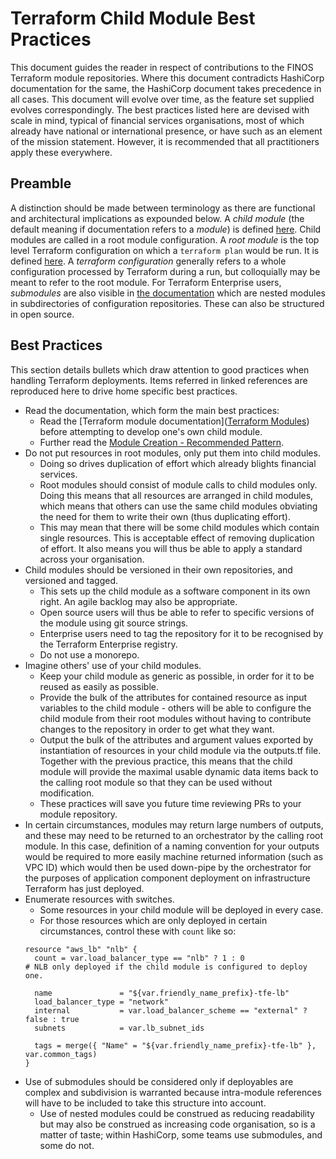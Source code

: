 # Terraform Child Module Best Practices
This document guides the reader in respect of contributions to the FINOS Terraform module repositories.
Where this document contradicts HashiCorp documentation for the same, the HashiCorp document takes precedence in all cases.
This document will evolve over time, as the feature set supplied evolves correspondingly.
The best practices listed here are devised with scale in mind, typical of financial services organisations, most of which already have national or international presence, or have such as an element of the mission statement.  However, it is recommended that all practitioners apply these everywhere.

## Preamble
A distinction should be made between terminology as there are functional and architectural implications as expounded below.
A _child module_ (the default meaning if documentation refers to a _module_) is defined [here](https://www.terraform.io/language/modules#child-modules).
Child modules are called in a root module configuration.
A _root module_ is the top level Terraform configuration on which a `terraform plan` would be run.  It is defined [here](https://www.terraform.io/language/modules#the-root-module).
A _terraform configuration_ generally refers to a whole configuration processed by Terraform during a run, but colloquially may be meant to refer to the root module.
For Terraform Enterprise users, _submodules_ are also visible in [the documentation](https://www.terraform.io/enterprise/registry/using#viewing-nested-modules-and-examples) which are nested modules in subdirectories of configuration repositories.  These can also be structured in open source.

## Best Practices
This section details bullets which draw attention to good practices when handling Terraform deployments. Items referred in linked references are reproduced here to drive home specific best practices.

- Read the documentation, which form the main best practices:
  - Read the [Terraform module documentation]([Terraform Modules](https://www.terraform.io/language/modules)) before attempting to develop one's own child module.
  - Further read the [Module Creation - Recommended Pattern](https://learn.hashicorp.com/tutorials/terraform/pattern-module-creation?in=terraform/recommended-patterns).
- Do not put resources in root modules, only put them into child modules.
  - Doing so drives duplication of effort which already blights financial services.
  - Root modules should consist of module calls to child modules only.  Doing this means that all resources are arranged in child modules, which means that others can use the same child modules obviating the need for them to write their own (thus duplicating effort).
  - This may mean that there will be some child modules which contain single resources.  This is acceptable effect of removing duplication of effort.  It also means you will thus be able to apply a standard across your organisation.
- Child modules should be versioned in their own repositories, and versioned and tagged.
  - This sets up the child module as a software component in its own right.  An agile backlog may also be appropriate.
  - Open source users will thus be able to refer to specific versions of the module using git source strings.
  - Enterprise users need to tag the repository for it to be recognised by the Terraform Enterprise registry.
  - Do not use a monorepo.
- Imagine others' use of your child modules.
  - Keep your child module as generic as possible, in order for it to be reused as easily as possible.
  - Provide the bulk of the attributes for contained resource as input variables to the child module - others will be able to configure the child module from their root modules without having to contribute changes to the repository in order to get what they want.
  - Output the bulk of the attributes and argument values exported by instantiation of resources in your child module via the outputs.tf file.  Together with the previous practice, this means that the child module will provide the maximal usable dynamic data items back to the calling root module so that they can be used without modification.
  - These practices will save you future time reviewing PRs to your module repository.
- In certain circumstances, modules may return large numbers of outputs, and these may need to be returned to an orchestrator by the calling root module.  In this case, definition of a naming convention for your outputs would be required to more easily machine returned information (such as VPC ID) which would then be used down-pipe by the orchestrator for the purposes of application component deployment on infrastructure Terraform has just deployed.
- Enumerate resources with switches.
  - Some resources in your child module will be deployed in every case.
  - For those resources which are only deployed in certain circumstances, control these with `count` like so:
  ```hcl
  resource "aws_lb" "nlb" {
    count = var.load_balancer_type == "nlb" ? 1 : 0                        # NLB only deployed if the child module is configured to deploy one.

    name               = "${var.friendly_name_prefix}-tfe-lb"
    load_balancer_type = "network"
    internal           = var.load_balancer_scheme == "external" ? false : true
    subnets            = var.lb_subnet_ids

    tags = merge({ "Name" = "${var.friendly_name_prefix}-tfe-lb" }, var.common_tags)
  }
  ```
- Use of submodules should be considered only if deployables are complex and subdivision is warranted because intra-module references will have to be included to take this structure into account.
  - Use of nested modules could be construed as reducing readability but may also be construed as increasing code organisation, so is a matter of taste; within HashiCorp, some teams use submodules, and some do not.
